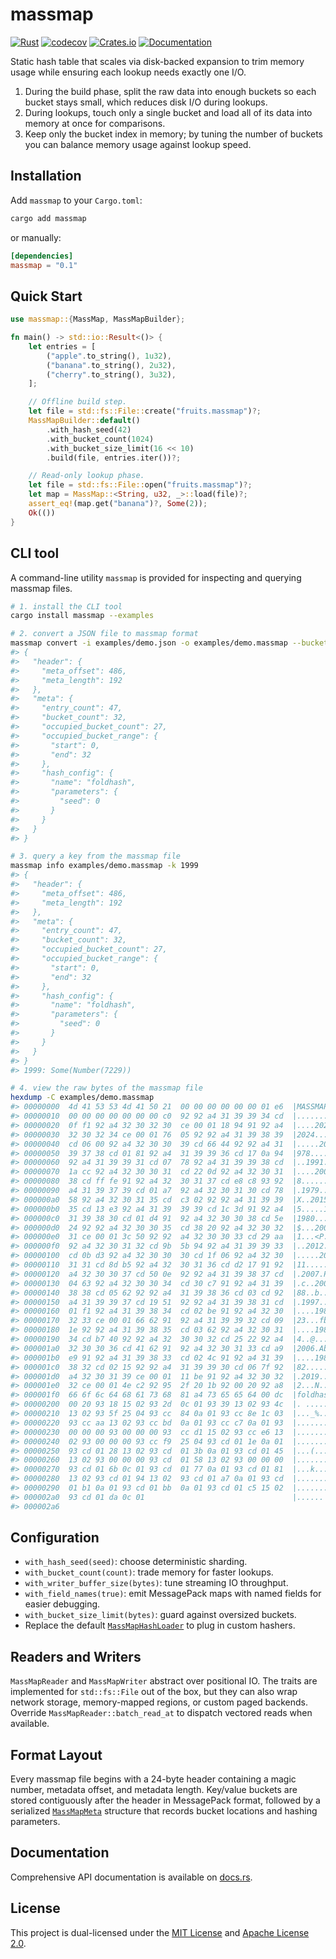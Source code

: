 # massmap

[![Rust](https://github.com/SF-Zhou/massmap/actions/workflows/rust.yml/badge.svg)](https://github.com/SF-Zhou/massmap/actions/workflows/rust.yml)
[![codecov](https://codecov.io/gh/SF-Zhou/massmap/graph/badge.svg?token=AJ23ts9Fuz)](https://codecov.io/gh/SF-Zhou/massmap)
[![Crates.io](https://img.shields.io/crates/v/massmap.svg)](https://crates.io/crates/massmap)
[![Documentation](https://docs.rs/massmap/badge.svg)](https://docs.rs/massmap)

Static hash table that scales via disk-backed expansion to trim memory usage while ensuring each lookup needs exactly one I/O.

1. During the build phase, split the raw data into enough buckets so each bucket stays small, which reduces disk I/O during lookups.
2. During lookups, touch only a single bucket and load all of its data into memory at once for comparisons.
3. Keep only the bucket index in memory; by tuning the number of buckets you can balance memory usage against lookup speed.

## Installation

Add `massmap` to your `Cargo.toml`:

```sh
cargo add massmap
```

or manually:

```toml
[dependencies]
massmap = "0.1"
```

## Quick Start

```rust
use massmap::{MassMap, MassMapBuilder};

fn main() -> std::io::Result<()> {
    let entries = [
        ("apple".to_string(), 1u32),
        ("banana".to_string(), 2u32),
        ("cherry".to_string(), 3u32),
    ];

    // Offline build step.
    let file = std::fs::File::create("fruits.massmap")?;
    MassMapBuilder::default()
        .with_hash_seed(42)
        .with_bucket_count(1024)
        .with_bucket_size_limit(16 << 10)
        .build(file, entries.iter())?;

    // Read-only lookup phase.
    let file = std::fs::File::open("fruits.massmap")?;
    let map = MassMap::<String, u32, _>::load(file)?;
    assert_eq!(map.get("banana")?, Some(2));
    Ok(())
}
```

## CLI tool

A command-line utility `massmap` is provided for inspecting and querying massmap files.

```sh
# 1. install the CLI tool
cargo install massmap --examples

# 2. convert a JSON file to massmap format
massmap convert -i examples/demo.json -o examples/demo.massmap --bucket-count 32
#> {
#>   "header": {
#>     "meta_offset": 486,
#>     "meta_length": 192
#>   },
#>   "meta": {
#>     "entry_count": 47,
#>     "bucket_count": 32,
#>     "occupied_bucket_count": 27,
#>     "occupied_bucket_range": {
#>       "start": 0,
#>       "end": 32
#>     },
#>     "hash_config": {
#>       "name": "foldhash",
#>       "parameters": {
#>         "seed": 0
#>       }
#>     }
#>   }
#> }

# 3. query a key from the massmap file
massmap info examples/demo.massmap -k 1999
#> {
#>   "header": {
#>     "meta_offset": 486,
#>     "meta_length": 192
#>   },
#>   "meta": {
#>     "entry_count": 47,
#>     "bucket_count": 32,
#>     "occupied_bucket_count": 27,
#>     "occupied_bucket_range": {
#>       "start": 0,
#>       "end": 32
#>     },
#>     "hash_config": {
#>       "name": "foldhash",
#>       "parameters": {
#>         "seed": 0
#>       }
#>     }
#>   }
#> }
#> 1999: Some(Number(7229))

# 4. view the raw bytes of the massmap file
hexdump -C examples/demo.massmap
#> 00000000  4d 41 53 53 4d 41 50 21  00 00 00 00 00 00 01 e6  |MASSMAP!........|
#> 00000010  00 00 00 00 00 00 00 c0  92 92 a4 31 39 39 34 cd  |...........1994.|
#> 00000020  0f f1 92 a4 32 30 32 30  ce 00 01 18 94 91 92 a4  |....2020........|
#> 00000030  32 30 32 34 ce 00 01 76  05 92 92 a4 31 39 38 39  |2024...v....1989|
#> 00000040  cd 06 00 92 a4 32 30 30  39 cd 66 44 92 92 a4 31  |.....2009.fD...1|
#> 00000050  39 37 38 cd 01 81 92 a4  31 39 39 36 cd 17 0a 94  |978.....1996....|
#> 00000060  92 a4 31 39 39 31 cd 07  78 92 a4 31 39 39 38 cd  |..1991..x..1998.|
#> 00000070  1a cc 92 a4 32 30 30 31  cd 22 0d 92 a4 32 30 31  |....2001."...201|
#> 00000080  38 cd ff fe 91 92 a4 32  30 31 37 cd e8 c8 93 92  |8......2017.....|
#> 00000090  a4 31 39 37 39 cd 01 a7  92 a4 32 30 31 30 cd 78  |.1979.....2010.x|
#> 000000a0  58 92 a4 32 30 31 35 cd  c3 02 92 92 a4 31 39 39  |X..2015......199|
#> 000000b0  35 cd 13 e3 92 a4 31 39  39 39 cd 1c 3d 91 92 a4  |5.....1999..=...|
#> 000000c0  31 39 38 30 cd 01 d4 91  92 a4 32 30 30 38 cd 5e  |1980......2008.^|
#> 000000d0  24 92 92 a4 32 30 30 35  cd 38 20 92 a4 32 30 32  |$...2005.8 ..202|
#> 000000e0  31 ce 00 01 3c 50 92 92  a4 32 30 30 33 cd 29 aa  |1...<P...2003.).|
#> 000000f0  92 a4 32 30 31 32 cd 9b  5b 94 92 a4 31 39 39 33  |..2012..[...1993|
#> 00000100  cd 0b d3 92 a4 32 30 30  30 cd 1f 06 92 a4 32 30  |.....2000.....20|
#> 00000110  31 31 cd 8d b5 92 a4 32  30 31 36 cd d2 17 91 92  |11.....2016.....|
#> 00000120  a4 32 30 30 37 cd 50 0e  92 92 a4 31 39 38 37 cd  |.2007.P....1987.|
#> 00000130  04 63 92 a4 32 30 30 34  cd 30 c7 91 92 a4 31 39  |.c..2004.0....19|
#> 00000140  38 38 cd 05 62 92 92 a4  31 39 38 36 cd 03 cd 92  |88..b...1986....|
#> 00000150  a4 31 39 39 37 cd 19 51  92 92 a4 31 39 38 31 cd  |.1997..Q...1981.|
#> 00000160  01 f1 92 a4 31 39 38 34  cd 02 be 91 92 a4 32 30  |....1984......20|
#> 00000170  32 33 ce 00 01 66 62 91  92 a4 31 39 39 32 cd 09  |23...fb...1992..|
#> 00000180  1e 92 92 a4 31 39 38 35  cd 03 62 92 a4 32 30 31  |....1985..b..201|
#> 00000190  34 cd b7 40 92 92 a4 32  30 30 32 cd 25 22 92 a4  |4..@...2002.%"..|
#> 000001a0  32 30 30 36 cd 41 62 91  92 a4 32 30 31 33 cd a9  |2006.Ab...2013..|
#> 000001b0  e9 91 92 a4 31 39 38 33  cd 02 4c 91 92 a4 31 39  |....1983..L...19|
#> 000001c0  38 32 cd 02 15 92 92 a4  31 39 39 30 cd 06 7f 92  |82......1990....|
#> 000001d0  a4 32 30 31 39 ce 00 01  11 be 91 92 a4 32 30 32  |.2019........202|
#> 000001e0  32 ce 00 01 4e c2 92 95  2f 20 1b 92 00 20 92 a8  |2...N.../ ... ..|
#> 000001f0  66 6f 6c 64 68 61 73 68  81 a4 73 65 65 64 00 dc  |foldhash..seed..|
#> 00000200  00 20 93 18 15 02 93 2d  0c 01 93 39 13 02 93 4c  |. .....-...9...L|
#> 00000210  13 02 93 5f 25 04 93 cc  84 0a 01 93 cc 8e 1c 03  |..._%...........|
#> 00000220  93 cc aa 13 02 93 cc bd  0a 01 93 cc c7 0a 01 93  |................|
#> 00000230  00 00 00 93 00 00 00 93  cc d1 15 02 93 cc e6 13  |................|
#> 00000240  02 93 00 00 00 93 cc f9  25 04 93 cd 01 1e 0a 01  |........%.......|
#> 00000250  93 cd 01 28 13 02 93 cd  01 3b 0a 01 93 cd 01 45  |...(.....;.....E|
#> 00000260  13 02 93 00 00 00 93 cd  01 58 13 02 93 00 00 00  |.........X......|
#> 00000270  93 cd 01 6b 0c 01 93 cd  01 77 0a 01 93 cd 01 81  |...k.....w......|
#> 00000280  13 02 93 cd 01 94 13 02  93 cd 01 a7 0a 01 93 cd  |................|
#> 00000290  01 b1 0a 01 93 cd 01 bb  0a 01 93 cd 01 c5 15 02  |................|
#> 000002a0  93 cd 01 da 0c 01                                 |......|
#> 000002a6
```

## Configuration

- `with_hash_seed(seed)`: choose deterministic sharding.
- `with_bucket_count(count)`: trade memory for faster lookups.
- `with_writer_buffer_size(bytes)`: tune streaming IO throughput.
- `with_field_names(true)`: emit MessagePack maps with named fields for easier debugging.
- `with_bucket_size_limit(bytes)`: guard against oversized buckets.
- Replace the default [`MassMapHashLoader`](https://docs.rs/massmap/latest/massmap/trait.MassMapHashLoader.html) to plug in custom hashers.

## Readers and Writers

`MassMapReader` and `MassMapWriter` abstract over positional IO. The traits are implemented for `std::fs::File` out of the box, but they can also wrap network storage, memory-mapped regions, or custom paged backends. Override `MassMapReader::batch_read_at` to dispatch vectored reads when available.

## Format Layout

Every massmap file begins with a 24-byte header containing a magic number, metadata offset, and metadata length. Key/value buckets are stored contiguously after the header in MessagePack format, followed by a serialized [`MassMapMeta`](https://docs.rs/massmap/latest/massmap/struct.MassMapMeta.html) structure that records bucket locations and hashing parameters.

## Documentation

Comprehensive API documentation is available on [docs.rs](https://docs.rs/massmap/latest/massmap/).

## License

This project is dual-licensed under the [MIT License](LICENSE-MIT) and [Apache License 2.0](LICENSE-APACHE).
